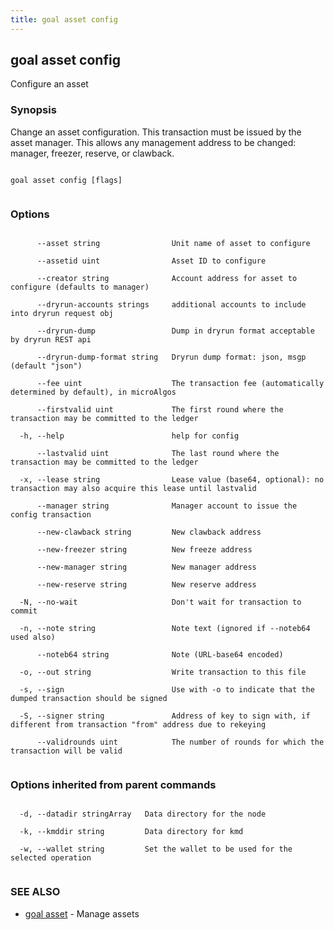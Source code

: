 ```yaml
---
title: goal asset config
---
```


## goal asset config



Configure an asset



### Synopsis



Change an asset configuration. This transaction must be issued by the asset manager. This allows any management address to be changed: manager, freezer, reserve, or clawback.




```

goal asset config [flags]


```



### Options




```

      --asset string                Unit name of asset to configure

      --assetid uint                Asset ID to configure

      --creator string              Account address for asset to configure (defaults to manager)

      --dryrun-accounts strings     additional accounts to include into dryrun request obj

      --dryrun-dump                 Dump in dryrun format acceptable by dryrun REST api

      --dryrun-dump-format string   Dryrun dump format: json, msgp (default "json")

      --fee uint                    The transaction fee (automatically determined by default), in microAlgos

      --firstvalid uint             The first round where the transaction may be committed to the ledger

  -h, --help                        help for config

      --lastvalid uint              The last round where the transaction may be committed to the ledger

  -x, --lease string                Lease value (base64, optional): no transaction may also acquire this lease until lastvalid

      --manager string              Manager account to issue the config transaction

      --new-clawback string         New clawback address

      --new-freezer string          New freeze address

      --new-manager string          New manager address

      --new-reserve string          New reserve address

  -N, --no-wait                     Don't wait for transaction to commit

  -n, --note string                 Note text (ignored if --noteb64 used also)

      --noteb64 string              Note (URL-base64 encoded)

  -o, --out string                  Write transaction to this file

  -s, --sign                        Use with -o to indicate that the dumped transaction should be signed

  -S, --signer string               Address of key to sign with, if different from transaction "from" address due to rekeying

      --validrounds uint            The number of rounds for which the transaction will be valid


```



### Options inherited from parent commands




```

  -d, --datadir stringArray   Data directory for the node

  -k, --kmddir string         Data directory for kmd

  -w, --wallet string         Set the wallet to be used for the selected operation


```



### SEE ALSO



* [goal asset](../../asset/asset/)	 - Manage assets



